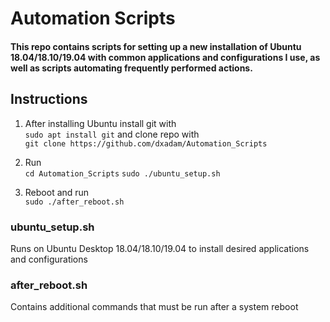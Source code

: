 # Automation Scripts
#### This repo contains scripts for setting up a new installation of Ubuntu 18.04/18.10/19.04 with common applications and configurations I use, as well as scripts automating frequently performed actions. 

## Instructions
1. After installing Ubuntu install git with  
	`sudo apt install git` 
and clone repo with  
	`git clone https://github.com/dxadam/Automation_Scripts`

2. Run  
        `cd Automation_Scripts`
	`sudo ./ubuntu_setup.sh`

3. Reboot and run  
	`sudo ./after_reboot.sh`

### ubuntu_setup.sh
Runs on Ubuntu Desktop 18.04/18.10/19.04 to install desired applications and configurations

### after_reboot.sh
Contains additional commands that must be run after a system reboot
